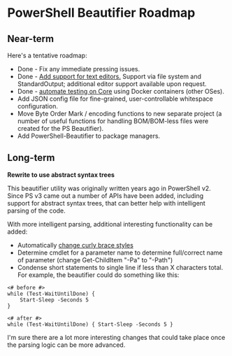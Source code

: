 # PowerShell Beautifier Roadmap

## Near-term

Here's a tentative roadmap:
* Done - Fix any immediate pressing issues.
* Done - [Add support for text editors.](ExternalEditors.md) Support via file system and StandardOutput; additional editor support available upon request.
* Done - [automate testing on Core](/test/Automation/README.md) using Docker containers (other OSes).
* Add JSON config file for fine-grained, user-controllable whitespace configuration.
* Move Byte Order Mark / encoding functions to new separate project (a number of useful functions for handling BOM/BOM-less files were created for the PS Beautifier).
* Add PowerShell-Beautifier to package managers.


## Long-term

**Rewrite to use abstract syntax trees**

This beautifier utility was originally written years ago in PowerShell v2.  Since PS v3 came out a number of APIs have been added, including support for abstract syntax trees, that can better help with intelligent parsing of the code.

With more intelligent parsing, additional interesting functionality can be added:
* Automatically [change curly brace styles](https://github.com/PoshCode/PowerShellPracticeAndStyle/issues/81)
* Determine cmdlet for a parameter name to determine full/correct name of parameter (change Get-ChildItem "-Pa" to "-Path") 
* Condense short statements to single line if less than X characters total.  For example, the beautifier could do something like this:

```
<# before #>
while (Test-WaitUntilDone) { 
	Start-Sleep -Seconds 5
}

<# after #>
while (Test-WaitUntilDone) { Start-Sleep -Seconds 5 }
```

I'm sure there are a lot more interesting changes that could take place once the parsing logic can be more advanced.
